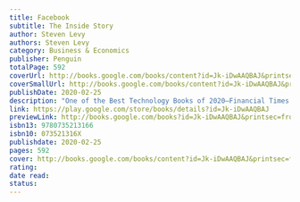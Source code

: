 ```yaml
---
title: Facebook
subtitle: The Inside Story
author: Steven Levy
authors: Steven Levy
category: Business & Economics
publisher: Penguin
totalPage: 592
coverUrl: http://books.google.com/books/content?id=Jk-iDwAAQBAJ&printsec=frontcover&img=1&zoom=1&edge=curl&source=gbs_api
coverSmallUrl: http://books.google.com/books/content?id=Jk-iDwAAQBAJ&printsec=frontcover&img=1&zoom=5&edge=curl&source=gbs_api
publishDate: 2020-02-25
description: "One of the Best Technology Books of 2020—Financial Times “Levy’s all-access Facebook reflects the reputational swan dive of its subject. . . . The result is evenhanded and devastating.”—San Francisco Chronicle “[Levy’s] evenhanded conclusions are still damning.”—Reason “[He] doesn’t shy from asking the tough questions.”—The Washington Post “Reminds you the HBO show Silicon Valley did not have to reach far for its satire.”—NPR.org The definitive history, packed with untold stories, of one of America’s most controversial and powerful companies: Facebook As a college sophomore, Mark Zuckerberg created a simple website to serve as a campus social network. Today, Facebook is nearly unrecognizable from its first, modest iteration. In light of recent controversies surrounding election-influencing “fake news” accounts, the handling of its users’ personal data, and growing discontent with the actions of its founder and CEO—who has enormous power over what the world sees and says—never has a company been more central to the national conversation. Millions of words have been written about Facebook, but no one has told the complete story, documenting its ascendancy and missteps. There is no denying the power and omnipresence of Facebook in American daily life, or the imperative of this book to document the unchecked power and shocking techniques of the company, from growing at all costs to outmaneuvering its biggest rivals to acquire WhatsApp and Instagram, to developing a platform so addictive even some of its own are now beginning to realize its dangers. Based on hundreds of interviews from inside and outside Facebook, Levy’s sweeping narrative of incredible entrepreneurial success and failure digs deep into the whole story of the company that has changed the world and reaped the consequences."
link: https://play.google.com/store/books/details?id=Jk-iDwAAQBAJ
previewLink: http://books.google.com/books?id=Jk-iDwAAQBAJ&printsec=frontcover&dq=facebook&hl=&as_pt=BOOKS&cd=2&source=gbs_api
isbn13: 9780735213166
isbn10: 073521316X
publishdate: 2020-02-25
pages: 592
cover: http://books.google.com/books/content?id=Jk-iDwAAQBAJ&printsec=frontcover&img=1&zoom=1&edge=curl&source=gbs_api
rating: 
date read: 
status:
---
```

